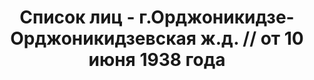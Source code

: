 ---
title: Список лиц - г.Орджоникидзе- Орджоникидзевская ж.д. // от 10 июня 1938 года
description: РГАСПИ, ф.17, оп.171, дело 417, лист 85
images:
- /disk/pictures/v09/17-171-417-085.jpg
- /disk/pictures/v09/17-171-417-086.jpg
- /disk/pictures/v09/17-171-417-087.jpg
- /disk/pictures/v09/17-171-417-088.jpg
- /disk/pictures/v09/17-171-417-089.jpg
- /disk/pictures/v09/17-171-417-090.jpg
---